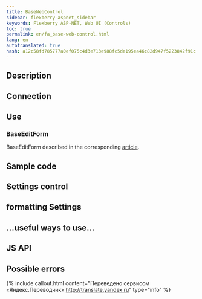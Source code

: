 ```yaml
--- 
title: BaseWebControl 
sidebar: flexberry-aspnet_sidebar 
keywords: Flexberry ASP-NET, Web UI (Controls) 
toc: true 
permalink: en/fa_base-web-control.html 
lang: en 
autotranslated: true 
hash: a12c58fd785777a0ef075c4d3e713e988fc5de195ea46c82d947f5223842f91c 
--- 
```


## Description 

## Connection 

## Use 

### BaseEditForm 

BaseEditForm described in the corresponding [article](fa_base-edit-form.html). 

## Sample code 

## Settings control 

## formatting Settings 

## ...useful ways to use... 

## JS API 

## Possible errors 



{% include callout.html content="Переведено сервисом «Яндекс.Переводчик» <http://translate.yandex.ru>" type="info" %}